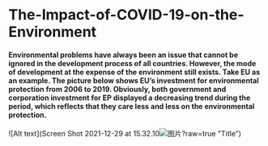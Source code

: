# The-Impact-of-COVID-19-on-the-Environment
#### Environmental problems have always been an issue that cannot be ignored in the development process of all countries. However, the mode of development at the expense of the environment still exists. Take EU as an example. The picture below shows EU’s investment for environmental protection from 2006 to 2019. Obviously, both government and corporation investment for EP displayed a decreasing trend during the period, which reflects that they care less and less on the environmental protection.
![Alt text](Screen Shot 2021-12-29 at 15.32.10![图片](https://user-images.githubusercontent.com/71619071/147710748-6157704f-0af4-4d2e-b8d5-fdf5d205ff4e.png)?raw=true "Title")
###### 
